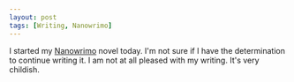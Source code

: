 ```yaml
---
layout: post
tags: [Writing, Nanowrimo]
---
```


I started my [Nanowrimo](https://nanowrimo.org/) novel today. I'm not sure if I have the determination to continue writing it. I am not at all pleased with my writing. It's very childish.
